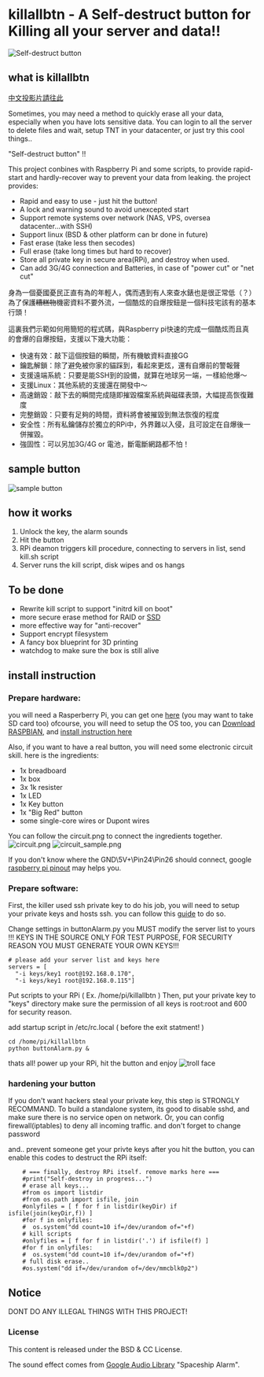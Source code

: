 killallbtn - A Self-destruct button for Killing all your server and data!!
=============

![Self-destruct button](https://c1.staticflickr.com/9/8385/8602816297_af960b44e9_k.jpg)

## what is killallbtn ##

[中文投影片請往此](http://slides.com/sakura26/self-terminator)

Sometimes, you may need a method to quickly erase all your data, especially when you have lots sensitive data.
You can login to all the server to delete files and wait, setup TNT in your datacenter,
or just try this cool things..

"Self-destruct button" !!

This project conbines with Raspberry Pi and some scripts, to provide rapid-start and hardly-recover way to prevent your data from leaking. the project provides:

- Rapid and easy to use - just hit the button!
- A lock and warning sound to avoid unexcepted start
- Support remote systems over network (NAS, VPS, oversea datacenter...with SSH)
- Support linux (BSD & other platform can br done in future)
- Fast erase (take less then secodes)
- Full erase (take long times but hard to recover)
- Store all private key in secure area(RPi), and destroy when used.
- Can add 3G/4G connection and Batteries, in case of "power cut" or "net cut"

身為一個憂國憂民正直有為的年輕人，偶而遇到有人來查水錶也是很正常低（？）
為了保護~~糟糕物~~機密資料不要外流，一個酷炫的自爆按鈕是一個科技宅該有的基本行頭！

這裏我們示範如何用簡短的程式碼，與Raspberry pi快速的完成一個酷炫而且真的會爆的自爆按鈕，支援以下幾大功能：

- 快速有效：敲下這個按鈕的瞬間，所有機敏資料直接GG
- 鑰匙解鎖：除了避免被你家的貓踩到，看起來更炫，還有自爆前的警報聲
- 支援遠端系統：只要是能SSH到的設備，就算在地球另一端，一樣給他爆～
- 支援Linux：其他系統的支援還在開發中～
- 高速銷毀：敲下去的瞬間完成隨即摧毀檔案系統與磁碟表頭，大幅提高恢復難度
- 完整銷毀：只要有足夠的時間，資料將會被摧毀到無法恢復的程度
- 安全性：所有私鑰儲存於獨立的RPi中，外界難以入侵，且可設定在自爆後一併摧毀。
- 強固性：可以另加3G/4G or 電池，斷電斷網路都不怕！

## sample button ##

![sample button](https://raw.githubusercontent.com/sakura26/killallbtn/master/pics/button_sample.JPG)

## how it works ##

1. Unlock the key, the alarm sounds
2. Hit the button
3. RPi deamon triggers kill procedure, connecting to servers in list, send kill.sh script
4. Server runs the kill script, disk wipes and os hangs

## To be done ##

- Rewrite kill script to support "initrd kill on boot"
- more secure erase method for RAID or [SSD](https://www.thomas-krenn.com/en/wiki/SSD_Secure_Erase)
- more effective way for "anti-recover"
- Support encrypt filesystem
- A fancy box blueprint for 3D printing
- watchdog to make sure the box is still alive

## install instruction ##

### Prepare hardware: ###

you will need a Rasperberry Pi, you can get one [here](https://www.raspberrypi.org) (you may want to take SD card too)
ofcourse, you will need to setup the OS too, you can [Download RASPBIAN](https://www.raspberrypi.org/downloads/), and [install instruction here](https://www.raspberrypi.org/documentation/installation/installing-images/)

Also, if you want to have a real button, you will need some electronic circuit skill.
here is the ingredients:
- 1x breadboard
- 1x box
- 3x 1k resister
- 1x LED
- 1x Key button
- 1x "Big Red" button
- some single-core wires or Dupont wires

You can follow the circuit.png to connect the ingredients together.
![circuit.png](https://raw.githubusercontent.com/sakura26/killallbtn/master/circuit.png)
![circuit_sample.png](https://raw.githubusercontent.com/sakura26/killallbtn/master/pics/circuit_sample.jpg)

If you don't know where the GND\5V+\Pin24\Pin26 should connect, google [raspberry pi pinout](https://www.google.com.tw/search?q=raspberry+pi+pinout&es_sm=91&tbm=isch&tbo=u&source=univ&sa=X&ei=ZR5hVc-KC4Xg8gXgwYGICQ&ved=0CB0QsAQ#imgrc=1TnjLqridDLpxM%253A%3Bpto2jAOMLfe_LM%3Bhttp%253A%252F%252Fwww.megaleecher.net%252Fsites%252Fdefault%252Ffiles%252Fimages%252Fraspberry-pi-rev2-gpio-pinout.jpg%3Bhttp%253A%252F%252Fwww.megaleecher.net%252FRaspberry_Pi_GPIO_Pinout_Helper%3B1050%3B733) may helps you.

### Prepare software: ###

First, the killer used ssh private key to do his job, 
you will need to setup your private keys and hosts ssh.
you can follow this [guide](http://www.ece.uci.edu/~chou/ssh-key.html) to do so.

Change settings in buttonAlarm.py
you MUST modify the server list to yours
!!! KEYS IN THE SOURCE ONLY FOR TEST PURPOSE, FOR SECURITY REASON YOU MUST GENERATE YOUR OWN KEYS!!!
```
# please add your server list and keys here
servers = [
  "-i keys/key1 root@192.168.0.170",
  "-i keys/key1 root@192.168.0.115"]
```

Put scripts to your RPi ( Ex. /home/pi/killallbtn )
Then, put your private key to "keys" directory
make sure the permission of all keys is root:root and 600 for security reason.

add startup script in /etc/rc.local ( before the exit statment! )
```
cd /home/pi/killallbtn 
python buttonAlarm.py &
```

thats all! power up your RPi, hit the button and enjoy 
![troll face](http://cdn.alltheragefaces.com/img/faces/svg/troll-troll-face.svg)

### hardening your button ###

If you don't want hackers steal your private key, this step is STRONGLY RECOMMAND.
To build a standalone system, its good to disable sshd, and make sure there is no service open on network.
Or, you can config firewall(iptables) to deny all incoming traffic.
and don't forget to change password

and.. prevent someone get your privte keys after you hit the button, you can enable this codes to destruct the RPi itself:
```
    # === finally, destroy RPi itself. remove marks here ===
    #print("Self-destroy in progress...")
    # erase all keys...
    #from os import listdir
    #from os.path import isfile, join
    #onlyfiles = [ f for f in listdir(keyDir) if isfile(join(keyDir,f)) ]
    #for f in onlyfiles:
    #  os.system("dd count=10 if=/dev/urandom of="+f)
    # kill scripts
    #onlyfiles = [ f for f in listdir('.') if isfile(f) ]
    #for f in onlyfiles:
    #  os.system("dd count=10 if=/dev/urandom of="+f)
    # full disk erase..
    #os.system("dd if=/dev/urandom of=/dev/mmcblk0p2")
```

## Notice ##

DONT DO ANY ILLEGAL THINGS WITH THIS PROJECT!

### License ###

This content is released under the BSD & CC License.

The sound effect comes from [Google Audio Library](https://www.youtube.com/audiolibrary/music) "Spaceship Alarm".
